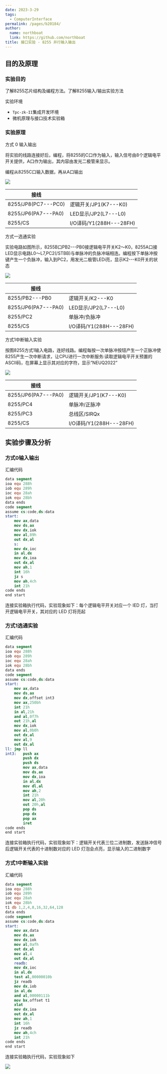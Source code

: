 ```yaml
---
date: 2023-3-29
tags: 
  - ComputerInterface
permalink: /pages/b20184/
author: 
  name: northboat
  link: https://github.com/northboat
title: 接口实验 - 8255 并行输入输出
---
```


## 目的及原理

### 实验目的

了解8255芯片结构及编程方法。了解8255输入/输出实验方法

实验环境

- `Tpc-zk-II`集成开发环境
- 微机原理与接口技术实验箱

### 实验原理

方式 0 输入输出

将实验的线路连接好后，编程，将8255的C口作为输入，输入信号由8个逻辑电平开关提供，A口作为输出，其内容由发光二极管来显示。

编程从8255C口输入数据，再从A口输出

<img src="./assets/image-20230420233958972.png">

| 接线                |                         |
| ------------------- | ----------------------- |
| 8255/JP8(PC7---PC0) | 逻辑开关/JP1(K7---K0)   |
| 8255/JP6(PA7---PA0) | LED显示/JP2(L7---L0)    |
| 8255/CS             | I/O译码/Y1(288H---28FH) |

方式一选通实验

实验电路如图所示，8255B口PB2---PB0接逻辑电平开关K2～K0，8255A口接LED显示电路L0～L7,PC2(/STBB)与单脉冲的负脉冲端相连。编程按下单脉冲按键产生一个负脉冲，输入到PC2，用发光二极管LEDi亮，显示K2---K0开关的状态

<img src="./assets/image-20230420234154096.png">

| 接线                |                         |
| ------------------- | ----------------------- |
| 8255/PB2---PB0      | 逻辑开关/K2---K0        |
| 8255/JP6(PA7---PA0) | LED显示/JP2(L7---L0)    |
| 8255/PC2            | 单脉冲/负脉冲           |
| 8255/CS             | I/O译码/Y1(288H---28FH) |

方式1中断输入实验

按图8255方式1输入电路，连好线路。编程每按一次单脉冲按钮产生一个正脉冲使8255产生一次中断请求，让CPU进行一次中断服务:读取逻辑电平开关预置的ASCII码，在屏幕上显示其对应的字符，显示”NEUQ2022”

<img src="./assets/image-20230420234514891.png">

| 接线                |                         |
| ------------------- | ----------------------- |
| 8255/JP6(PA7---PA0) | 逻辑开关/JP1(K7---K0)   |
| 8255/PC4            | 单脉冲/正脉冲           |
| 8255/PC3            | 总线区/SIRQx            |
| 8255/CS             | I/O译码/Y1(288H---28FH) |

## 实验步骤及分析

### 方式0输入输出

汇编代码

```nasm
data segment
ioa equ 288h
iob equ 289h
ioc equ 28ah
iok equ 28bh
data ends
code segment
assume cs:code,ds:data
start:
    mov ax,data
    mov ds,ax
    mov dx,iok
    mov al,89h
    out dx,al
    s:
    mov dx,ioc
    in al,dx
    mov dx,ioa
    out dx,al
    mov ah,1
    int 16h
    jz s
    mov ah,4ch
    int 21h
code ends
end start
```

连接实验箱执行代码，实验现象如下：每个逻辑电平开关对应一个 IED 灯，当打开逻辑电平开关，其对应的 LED 灯将亮起

### 方式1选通实验

汇编代码

```nasm
data segment
ioa equ 288h
iob equ 289h
ioc equ 28ah
iok equ 28bh
data ends
code segment
assume cs:code,ds:data
start:
    mov ax,data
    mov ds,ax
    mov dx,offset int3
    mov ax,250bh
    int 21h
    in al,21h
    and al,0f7h
    out 21h,al
    mov dx,iok
    mov al,0b0h
    out dx,al
    mov al,9
    out dx,al
ll: jmp ll
int3:   push ax
        push dx
        push ds
        mov ax,data
        mov ds,ax
        mov dx,ioa
        in al,dx
        mov dl,al
        mov ah,2
        int 21h
        mov al,20h
        out 20h,al
        pop ds
        pop dx
        pop ax
        iret
code ends
end start
```

连接实验箱执行代码，实验现象如下：逻辑开关代表三位二进制数，发送脉冲信号后逻辑开关代表的十进制数对应的 LED 灯泡会点亮，显示输入的二进制数字

### 方式1中断输入实验

汇编代码

```nasm
data segment
ioa equ 288h
iob equ 289h
ioc equ 28ah
iok equ 28bh
t1 db 1,2,4,8,16,32,64,128
data ends
code segment
assume cs:code,ds:data
start:
    mov ax,data
    mov ds,ax
    mov dx,iok
    mov al,0afh
    out dx,al
    mov al,4
    out dx,al
    readb:
    mov dx,ioc
    in al,dx
    test al,00000010b
    jz readb
    mov dx,iob
    in al,dx
    and al,00000111b
    mov bx,offset t1
    xlat
    mov dx,ioa
    out dx,al
    mov ah,1
    int 16h
    jz readb
    mov ah,4ch
    int 21h
code ends
end start
```

连接实验箱执行代码，实验现象如下

<img src="./assets/io2.jpg">

